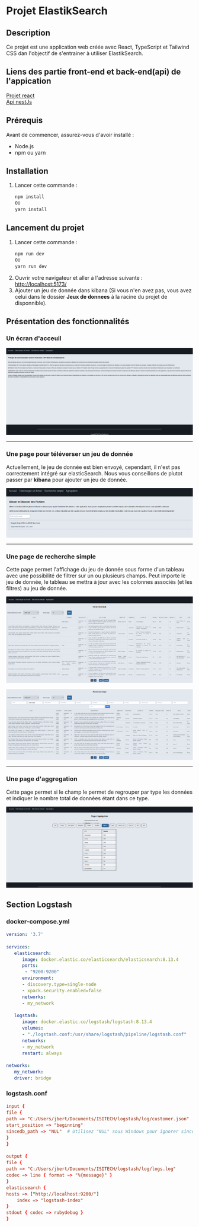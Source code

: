 # Projet ElastikSearch

## Description

Ce projet est une application web créée avec React, TypeScript et Tailwind CSS dan l'objectif de s'entrainer à utiliser ElastikSearch.

## Liens des partie front-end et back-end(api) de l'appication
[Projet react](https://github.com/Flunshield/frontElasticSearch)  
[Api nestJs](https://github.com/kbegot/back-app-elasticsearch)

## Prérequis

Avant de commencer, assurez-vous d'avoir installé :

- Node.js
- npm ou yarn

## Installation

1. Lancer cette commande :
    ```bash
    npm install
    OU
    yarn install
    ```

## Lancement du projet
1. Lancer cette commande :
    ```bash
    npm run dev
    OU
    yarn run dev
    ```
2. Ouvrir votre navigateur et aller à l'adresse suivante : [http://localhost:5173/](http://localhost:5173/)
3. Ajouter un jeu de donnée dans kibana (Si vous n'en avez pas, vous avez celui dans le dossier **Jeux de donnees** à la racine du projet de disponnible).

## Présentation des fonctionnalités
### Un écran d'acceuil
![alt text](image.png)

------
### Une page pour téléverser un jeu de donnée

Actuellement, le jeu de donnée est bien envoyé, cependant, il n'est pas correctement intégré sur elasticSearch. Nous vous conseillons de plutot passer par **kibana** pour ajouter un jeu de donnée.

![alt text](image-1.png)

------
### Une page de recherche simple

Cette page permet l'affichage du jeu de donnée sous forme d'un tableau avec une possibilité de filtrer sur un ou plusieurs champs. Peut importe le jeu de donnée, le tableau se mettra à jour avec les colonnes associés (et les filtres) au jeu de donnée.

![img.png](img.png)

![alt text](image-2.png)

------
### Une page d'aggregation

Cette page permet si le champ le permet de regrouper par type les données et indiquer le nombre total de données étant dans ce type.

![alt text](image-3.png)

## Section Logstash

### docker-compose.yml
    
```yml
version: '3.7'

services:
   elasticsearch:
      image: docker.elastic.co/elasticsearch/elasticsearch:8.13.4
      ports:
       - "9200:9200"
      environment:
      - discovery.type=single-node
      - xpack.security.enabled=false
      networks:
      - my_network

   logstash:
      image: docker.elastic.co/logstash/logstash:8.13.4
      volumes:
      - "./logstash.conf:/usr/share/logstash/pipeline/logstash.conf"
      networks:
      - my_network
      restart: always

networks:
   my_network:
   driver: bridge
```
### logstash.conf

```conf
input {
file {
path => "C:/Users/jbert/Documents/ISITECH/logstash/log/customer.json"
start_position => "beginning"
sincedb_path => "NUL"  # Utilisez "NUL" sous Windows pour ignorer sincedb
}
}

output {
file {
path => "C:/Users/jbert/Documents/ISITECH/logstash/log/logs.log"
codec => line { format => "%{message}" }
}
elasticsearch {
hosts => ["http://localhost:9200/"]
    index => "logstash-index"
}
stdout { codec => rubydebug }
}
```